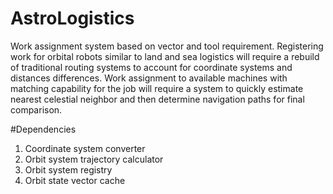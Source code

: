 # AstroLogistics
Work assignment system based on vector and tool requirement.
Registering work for orbital robots similar to land and sea logistics will require a rebuild of traditional routing systems to account for coordinate systems and distances differences. Work assignment to available machines with matching capability for the job will require a system to quickly estimate nearest celestial neighbor and then determine navigation paths for final comparison.

#Dependencies
1. Coordinate system converter
2. Orbit system trajectory calculator
3. Orbit system registry
4. Orbit state vector cache
